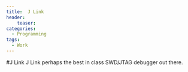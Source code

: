 ```yaml
---
title:  J Link
header:
    teaser: 
categories: 
  - Programming
tags:
  - Work
---
```



#J Link
J Link perhaps the best in class SWD/JTAG debugger out there. 
